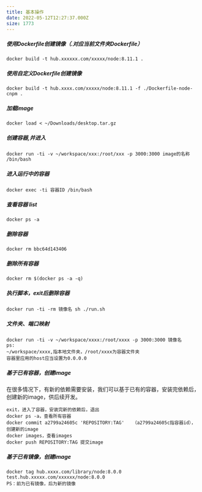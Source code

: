 ```yaml
---
title: 基本操作
date: 2022-05-12T12:27:37.000Z
size: 1773
---
```

##### 使用Dockerfile创建镜像（.对应当前文件夹Dockerfile）

```shell
docker build -t hub.xxxxxx.com/xxxxx/node:8.11.1 .
```

##### 使用自定义Dockerfile创建镜像

```shell
docker build -t hub.xxxx.com/xxxxx/node:8.11.1 -f ./Dockerfile-node-cnpm .
```

##### 加载image

```shell
docker load < ~/Downloads/desktop.tar.gz
```

##### 创建容器,并进入

```shell
docker run -ti -v ~/workspace/xxx:/root/xxx -p 3000:3000 image的名称 /bin/bash
```

##### 进入运行中的容器

```shell
docker exec -ti 容器ID /bin/bash
```

##### 查看容器 list

```shell
docker ps -a
```

##### 删除容器

```shell
docker rm bbc64d143406
```

##### 删除所有容器

```shell
docker rm $(docker ps -a -q)
```

##### 执行脚本，exit后删除容器

```shell
docker run -ti -rm 镜像名 sh ./run.sh
```

##### 文件夹、端口映射

```shell
docker run -ti -v ~/workspace/xxxx:/root/xxxx -p 3000:3000 镜像名
ps:
~/workspace/xxxx,指本地文件夹，/root/xxxx为容器文件夹
容器里应用的host应当设置为0.0.0.0
```

##### 基于已有容器，创建image

在很多情况下，有新的依赖需要安装，我们可以基于已有的容器，安装完依赖后，创建新的image，供后续开发。

```shell
exit，进入了容器，安装完新的依赖后，退出
docker ps -a，查看所有容器
docker commit a2799a24605c 'REPOSITORY:TAG'   （a2799a24605c指容器id）， 创建新的image
docker images，查看images
docker push REPOSITORY:TAG 提交image
```

##### 基于已有镜像，创建image

```docker tag hub.xxxx.com/library/node:8.0.0 test.hub.xxxxx.com/xxxxxx/node:8.0.0
docker tag hub.xxxx.com/library/node:8.0.0 test.hub.xxxxx.com/xxxxxx/node:8.0.0
PS：前为已有镜像，后为新的镜像
```

